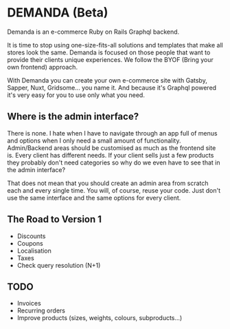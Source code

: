 # DEMANDA (Beta)

Demanda is an e-commerce Ruby on Rails Graphql backend.

It is time to stop using one-size-fits-all solutions and templates that make all stores look the same. Demanda is focused on those people that want to provide their clients unique experiences. We follow the BYOF (Bring your own frontend) approach.

With Demanda you can create your own e-commerce site with Gatsby, Sapper, Nuxt, Gridsome... you name it. And because it's Graphql powered it's very easy for you to use only what you need.

## Where is the admin interface?

There is none. I hate when I have to navigate through an app full of menus and options when I only need a small amount of functionality. Admin/Backend areas should be customised as much as the frontend site is. Every client has different needs. If your client sells just a few products they probably don't need categories so why do we even have to see that in the admin interface?

That does not mean that you should create an admin area from scratch each and every single time. You will, of course, reuse your code. Just don't use the same interface and the same options for every client.

## The Road to Version 1

- Discounts
- Coupons
- Localisation
- Taxes
- Check query resolution (N+1)

## TODO

- Invoices
- Recurring orders
- Improve products (sizes, weights, colours, subproducts...)
